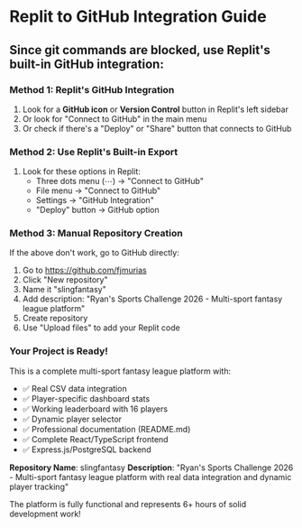 # Replit to GitHub Integration Guide

## Since git commands are blocked, use Replit's built-in GitHub integration:

### Method 1: Replit's GitHub Integration
1. Look for a **GitHub icon** or **Version Control** button in Replit's left sidebar
2. Or look for "Connect to GitHub" in the main menu
3. Or check if there's a "Deploy" or "Share" button that connects to GitHub

### Method 2: Use Replit's Built-in Export
1. Look for these options in Replit:
   - Three dots menu (⋯) → "Connect to GitHub" 
   - File menu → "Connect to GitHub"
   - Settings → "GitHub Integration"
   - "Deploy" button → GitHub option

### Method 3: Manual Repository Creation
If the above don't work, go to GitHub directly:

1. Go to https://github.com/fjmurias
2. Click "New repository" 
3. Name it "slingfantasy"
4. Add description: "Ryan's Sports Challenge 2026 - Multi-sport fantasy league platform"
5. Create repository
6. Use "Upload files" to add your Replit code

### Your Project is Ready!
This is a complete multi-sport fantasy league platform with:
- ✅ Real CSV data integration
- ✅ Player-specific dashboard stats  
- ✅ Working leaderboard with 16 players
- ✅ Dynamic player selector
- ✅ Professional documentation (README.md)
- ✅ Complete React/TypeScript frontend
- ✅ Express.js/PostgreSQL backend

**Repository Name**: slingfantasy
**Description**: "Ryan's Sports Challenge 2026 - Multi-sport fantasy league platform with real data integration and dynamic player tracking"

The platform is fully functional and represents 6+ hours of solid development work!